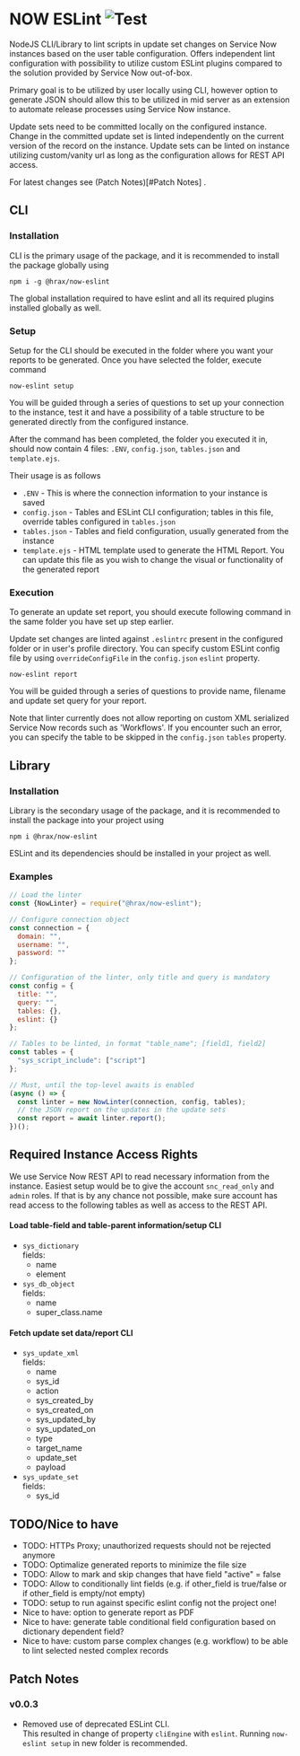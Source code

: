 # NOW ESLint ![Test](https://github.com/hrax/now-eslint/workflows/Test/badge.svg) 

NodeJS CLI/Library to lint scripts in update set changes on Service Now instances based on the user table configuration. Offers independent lint configuration with possibility to utilize custom ESLint plugins compared to the solution provided by Service Now out-of-box.

Primary goal is to be utilized by user locally using CLI, however option to generate JSON should allow this to be utilized in mid server as an extension to automate release processes using Service Now instance.

Update sets need to be committed locally on the configured instance. Change in the committed update set is linted independently on the current version of the record on the instance. Update sets can be linted on instance utilizing custom/vanity url as long as the configuration allows for REST API access.

For latest changes see (Patch Notes)[#Patch Notes] .

## CLI

### Installation

CLI is the primary usage of the package, and it is recommended to install the package globally using

```
npm i -g @hrax/now-eslint
```

The global installation required to have eslint and all its required plugins installed globally as well.

### Setup

Setup for the CLI should be executed in the folder where you want your reports to be generated. Once you have selected the folder, execute command

```
now-eslint setup
```

You will be guided through a series of questions to set up your connection to the instance, test it and have a possibility of a table structure to be generated directly from the configured instance.

After the command has been completed, the folder you executed it in, should now contain 4 files: `.ENV`, `config.json`, `tables.json` and `template.ejs`.

Their usage is as follows

 * `.ENV` - This is where the connection information to your instance is saved
 * `config.json` - Tables and ESLint CLI configuration; tables in this file, override tables configured in `tables.json`
 * `tables.json` - Tables and field configuration, usually generated from the instance
 * `template.ejs` - HTML template used to generate the HTML Report. You can update this file as you wish to change the visual or functionality of the generated report

### Execution

To generate an update set report, you should execute following command in the same folder you have set up step earlier.

Update set changes are linted against `.eslintrc` present in the configured folder or in user's profile directory. You can specify custom ESLint config file by using `overrideConfigFile` in the `config.json` `eslint` property.

```
now-eslint report
```

You will be guided through a series of questions to provide name, filename and update set query for your report.

Note that linter currently does not allow reporting on custom XML serialized Service Now records such as 'Workflows'. If you encounter such an error, you can specify the table to be skipped in the `config.json` `tables` property.

## Library

### Installation

Library is the secondary usage of the package, and it is recommended to install the package into your project using

```
npm i @hrax/now-eslint
```

ESLint and its dependencies should be installed in your project as well.

### Examples

```javascript
// Load the linter
const {NowLinter} = require("@hrax/now-eslint");

// Configure connection object
const connection = {
  domain: "",
  username: "",
  password: ""
};

// Configuration of the linter, only title and query is mandatory
const config = {
  title: "",
  query: "",
  tables: {},
  eslint: {}
};

// Tables to be linted, in format "table_name"; [field1, field2]
const tables = {
  "sys_script_include": ["script"]
};

// Must, until the top-level awaits is enabled
(async () => {
  const linter = new NowLinter(connection, config, tables);
  // the JSON report on the updates in the update sets
  const report = await linter.report();
})();
```

## Required Instance Access Rights

We use Service Now REST API to read necessary information from the instance. Easiest setup would be to give the account `snc_read_only` and `admin` roles. If that is by any chance not possible, make sure account has read access to the following tables as well as access to the REST API.

#### Load table-field and table-parent information/setup CLI

- `sys_dictionary`  
fields:  
    - name
    - element
- `sys_db_object`  
fields:  
    - name
    - super_class.name

#### Fetch update set data/report CLI

- `sys_update_xml`  
fields:  
    - name
    - sys_id
    - action
    - sys_created_by
    - sys_created_on
    - sys_updated_by
    - sys_updated_on
    - type
    - target_name
    - update_set
    - payload
- `sys_update_set`  
fields:  
    - sys_id

## TODO/Nice to have

- TODO: HTTPs Proxy; unauthorized requests should not be rejected anymore
- TODO: Optimalize generated reports to minimize the file size
- TODO: Allow to mark and skip changes that have field "active" = false
- TODO: Allow to conditionally lint fields (e.g. if other_field is true/false or if other_field is empty/not empty)
- TODO: setup to run against specific eslint config not the project one!
- Nice to have: option to generate report as PDF
- Nice to have: generate table conditional field configuration based on dictionary dependent field?
- Nice to have: custom parse complex changes (e.g. workflow) to be able to lint selected nested complex records

## Patch Notes
### v0.0.3

- Removed use of deprecated ESLint CLI.  
  This resulted in change of property `cliEngine` with `eslint`. Running `now-eslint setup` in new folder is recommended.
